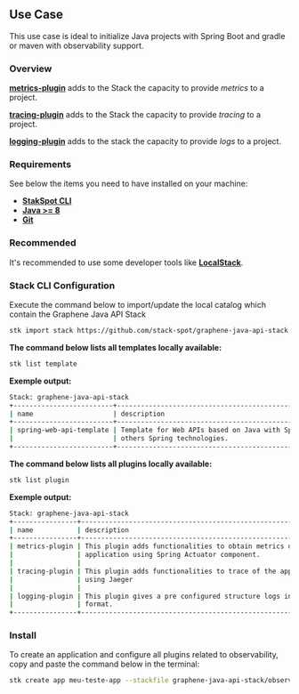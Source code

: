 ## **Use Case**
This use case is ideal to initialize Java projects with Spring Boot and gradle or maven with observability support.

### **Overview**
[**metrics-plugin**](https://github.com/stack-spot/graphene-java-api-stack/tree/main/metrics-plugin) adds to the Stack the capacity to provide _metrics_ to a project.

[**tracing-plugin**](https://github.com/stack-spot/graphene-java-api-stack/tree/main/tracing-plugin) adds to the Stack the capacity to provide _tracing_ to a project.

[**logging-plugin**](https://github.com/stack-spot/graphene-java-api-stack/tree/main/logging-plugin) adds to the stack the capacity to provide _logs_ to a project.

### **Requirements**
See below the items you need to have installed on your machine:

- [**StakSpot CLI**](https://docs.stackspot.com/v3.0.0/os-cli/installation/)
- [**Java >= 8**](https://openjdk.org/)
- [**Git**](https://git-scm.com/)

### **Recommended**
It's recommended to use some developer tools like [**LocalStack**](https://github.com/localstack/localstack).

### Stack CLI Configuration
Execute the command below to import/update the local catalog which contain the Graphene Java API Stack
```bash
stk import stack https://github.com/stack-spot/graphene-java-api-stack
```

**The command below lists all templates locally available:**
```bash
stk list template
```

**Exemple output:**
```bash
Stack: graphene-java-api-stack
+-------------------------+-----------------------------------------------------------+------------------+-----------------+
| name                    | description                                               | types            | version(latest) |
+-------------------------+-----------------------------------------------------------+------------------+-----------------+
| spring-web-api-template | Template for Web APIs based on Java with Spring Boot and  | ['app-template'] | no release      |
|                         | others Spring technologies.                               |                  |                 |
+-------------------------+-----------------------------------------------------------+------------------+-----------------+
```

**The command below lists all plugins locally available:**
```bash
stk list plugin
```

**Exemple output:**
```bash
Stack: graphene-java-api-stack
+----------------+--------------------------------------------------------------+---------+-----------------+
| name           | description                                                  | types   | version(latest) |
+----------------+--------------------------------------------------------------+---------+-----------------+
| metrics-plugin | This plugin adds functionalities to obtain metrics of the    | ['app'] | no release      |
|                | application using Spring Actuator component.                 |         |                 |
|                |                                                              |         |                 |
| tracing-plugin | This plugin adds functionalities to trace of the application | ['app'] | no release      |
|                | using Jaeger                                                 |         |                 |
|                |                                                              |         |                 |
| logging-plugin | This plugin gives a pre configured structure logs in JSON    | ['app'] | no release      |
|                | format.                                                      |         |                 |
+----------------+--------------------------------------------------------------+---------+-----------------+
```

### Install
To create an application and configure all plugins related to observability, copy and paste the command below in the terminal:
```bash
stk create app meu-teste-app --stackfile graphene-java-api-stack/observability
```
